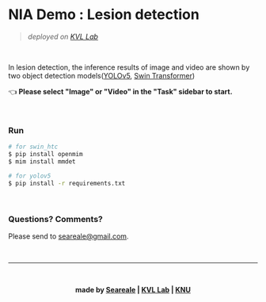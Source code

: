 # NIA Demo : Lesion detection
>*deployed on [KVL Lab](http://vl.knu.ac.kr)*

<br/>

In lesion detection, the inference results of image and video are shown by two object detection models([YOLOv5](demonstrates), [Swin Transformer](https://github.com/SwinTransformer/Swin-Transformer-Object-Detection))

👈 **Please select "Image" or "Video" in the "Task" sidebar to start.**

<br/>

### Run
```bash
# for swin_htc
$ pip install openmim
$ mim install mmdet

# for yolov5
$ pip install -r requirements.txt
```

<br/>

### Questions? Comments?

Please send to [seareale@gmail.com](mailto://seareale@gmail.com).

<br/>

---

<br/>

**<div align="center">made by [Seareale](https://github.com/seareale) | [KVL Lab](http://vl.knu.ac.kr) | [KNU](http://knu.ac.kr)</div>**
